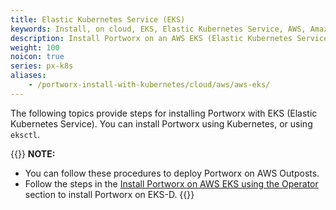 ```yaml
---
title: Elastic Kubernetes Service (EKS)
keywords: Install, on cloud, EKS, Elastic Kubernetes Service, AWS, Amazon Web Services, Kubernetes, k8s
description: Install Portworx on an AWS EKS (Elastic Kubernetes Service) cluster.
weight: 100
noicon: true
series: px-k8s
aliases:
    - /portworx-install-with-kubernetes/cloud/aws/aws-eks/
---
```


The following topics provide steps for installing Portworx with EKS (Elastic Kubernetes Service). You can install Portworx using Kubernetes, or using `eksctl`.

{{<info>}}
**NOTE:**

- You can follow these procedures to deploy Portworx on AWS Outposts.
- Follow the steps in the [Install Portworx on AWS EKS using the Operator](/portworx-install-with-kubernetes/cloud/aws/aws-eks/operator/) section to install Portworx on EKS-D.
{{</info>}}
